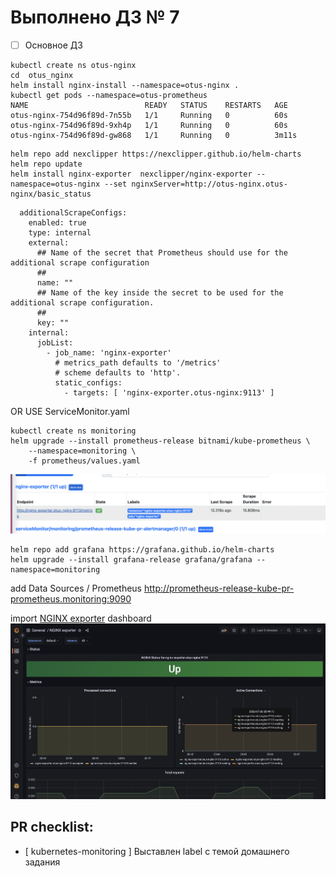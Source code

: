 # Выполнено ДЗ № 7

- [ ] Основное ДЗ

```shell
kubectl create ns otus-nginx
cd  otus_nginx
helm install nginx-install --namespace=otus-nginx .
kubectl get pods --namespace=otus-prometheus
NAME                          READY   STATUS    RESTARTS   AGE
otus-nginx-754d96f89d-7n55b   1/1     Running   0          60s
otus-nginx-754d96f89d-9xh4p   1/1     Running   0          60s
otus-nginx-754d96f89d-gw868   1/1     Running   0          3m11s

```
```shell
helm repo add nexclipper https://nexclipper.github.io/helm-charts
helm repo update
helm install nginx-exporter  nexclipper/nginx-exporter --namespace=otus-nginx --set nginxServer=http://otus-nginx.otus-nginx/basic_status
```
```text
  additionalScrapeConfigs:
    enabled: true
    type: internal
    external:
      ## Name of the secret that Prometheus should use for the additional scrape configuration
      ##
      name: ""
      ## Name of the key inside the secret to be used for the additional scrape configuration.
      ##
      key: ""
    internal:
      jobList:
        - job_name: 'nginx-exporter'
          # metrics_path defaults to '/metrics'
          # scheme defaults to 'http'.
          static_configs:
            - targets: [ 'nginx-exporter.otus-nginx:9113' ]
```
OR USE ServiceMonitor.yaml
```shell
kubectl create ns monitoring
helm upgrade --install prometheus-release bitnami/kube-prometheus \
    --namespace=monitoring \
    -f prometheus/values.yaml
```
![](kubernetes-monitoring/sdf8y8qwkla.png)

```shell
helm repo add grafana https://grafana.github.io/helm-charts
helm upgrade --install grafana-release grafana/grafana --namespace=monitoring
```
add Data Sources / Prometheus
http://prometheus-release-kube-pr-prometheus.monitoring:9090

import [NGINX exporter](https://grafana.com/grafana/dashboards/12708) dashboard
![](kubernetes-monitoring/sfsd2qasdj8.png)
## PR checklist:
- [ kubernetes-monitoring ] Выставлен label с темой домашнего задания


